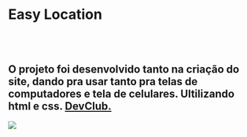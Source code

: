 <h1>Easy Location</h1>
<br>
<br>
<h2>O projeto foi desenvolvido tanto na criação do site, dando pra usar tanto pra telas de computadores e tela de celulares. Ultilizando html e css. <a href="https://rodolfomori.com.br/devclub">DevClub.</a></h2>

<img src="![image](https://github.com/igorcarbonin/Projeto-Shopping/assets/126613334/a5414ee6-8cda-4eaa-8bd9-23b95a07cdee)" />
